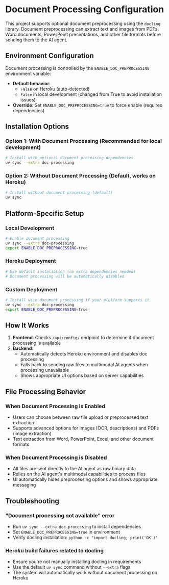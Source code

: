# Document Processing Configuration

This project supports optional document preprocessing using the `docling` library. Document preprocessing can extract text and images from PDFs, Word documents, PowerPoint presentations, and other file formats before sending them to the AI agent.

## Environment Configuration

Document processing is controlled by the `ENABLE_DOC_PREPROCESSING` environment variable:

- **Default behavior**: 
  - `False` on Heroku (auto-detected)
  - `False` in local development (changed from True to avoid installation issues)
- **Override**: Set `ENABLE_DOC_PREPROCESSING=true` to force enable (requires dependencies)

## Installation Options

### Option 1: With Document Processing (Recommended for local development)

```bash
# Install with optional document processing dependencies
uv sync --extra doc-processing
```

### Option 2: Without Document Processing (Default, works on Heroku)

```bash
# Install without document processing (default)
uv sync
```

## Platform-Specific Setup

### Local Development
```bash
# Enable document processing
uv sync --extra doc-processing
export ENABLE_DOC_PREPROCESSING=true
```

### Heroku Deployment
```bash
# Use default installation (no extra dependencies needed)
# Document processing will be automatically disabled
```

### Custom Deployment
```bash
# Install with document processing if your platform supports it
uv sync --extra doc-processing
export ENABLE_DOC_PREPROCESSING=true
```

## How It Works

1. **Frontend**: Checks `/api/config/` endpoint to determine if document processing is available
2. **Backend**: 
   - Automatically detects Heroku environment and disables doc processing
   - Falls back to sending raw files to multimodal AI agents when processing unavailable
   - Shows appropriate UI options based on server capabilities

## File Processing Behavior

### When Document Processing is Enabled
- Users can choose between raw file upload or preprocessed text extraction
- Supports advanced options for images (OCR, descriptions) and PDFs (image extraction)
- Text extraction from Word, PowerPoint, Excel, and other document formats

### When Document Processing is Disabled
- All files are sent directly to the AI agent as raw binary data
- Relies on the AI agent's multimodal capabilities to process files
- UI automatically hides preprocessing options and shows appropriate messaging

## Troubleshooting

### "Document processing not available" error
- Run `uv sync --extra doc-processing` to install dependencies
- Set `ENABLE_DOC_PREPROCESSING=true` in environment
- Verify docling installation: `python -c "import docling; print('OK')"`

### Heroku build failures related to docling
- Ensure you're not manually installing docling in requirements
- Use the default `uv sync` command without `--extra` flags
- The system will automatically work without document processing on Heroku